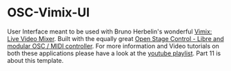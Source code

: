 # OSC-Vimix-UI
User Interface meant to be used with Bruno Herbelin's wonderful <a href="https://github.com/brunoherbelin/vimix">Vimix: Live Video Mixer</a>.
Built with the equally great <a href="https://openstagecontrol.ammd.net/">Open Stage Control - Libre and modular OSC / MIDI controller</a>.
For more information and Video tutorials on both these applications please have a look at the <a href="https://www.youtube.com/playlist?list=PLEky5KQSvdTiofKvdcbXkwmPlWi-lTPpT">youtube playlist</a>. Part 11 is about this template.
